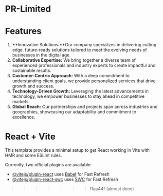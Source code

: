 # PR-Limited
 # Features 
 1. **Innovative Solutions:**Our company specializes in delivering cutting-edge, future-ready solutions tailored to meet the evolving needs of businesses in the digital age.  
2. **Collaborative Expertise:** We bring together a diverse team of experienced professionals and industry experts to create impactful and sustainable results.  
3. **Customer-Centric Approach:** With a deep commitment to understanding client goals, we provide personalized services that drive growth and success.  
4. **Technology-Driven Growth:** Leveraging the latest advancements in technology, we empower businesses to stay ahead in competitive markets.  
5. **Global Reach:** Our partnerships and projects span across industries and geographies, showcasing our adaptability and commitment to excellence.  
# React + Vite

This template provides a minimal setup to get React working in Vite with HMR and some ESLint rules.

Currently, two official plugins are available:

- [@vitejs/plugin-react](https://github.com/vitejs/vite-plugin-react/blob/main/packages/plugin-react/README.md) uses [Babel](https://babeljs.io/) for Fast Refresh
- [@vitejs/plugin-react-swc](https://github.com/vitejs/vite-plugin-react-swc) uses [SWC](https://swc.rs/) for Fast Refresh
>>>>>>> f1aa44f (almost done)
